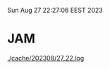 Sun Aug 27 22:27:06 EEST 2023
# JAM
<a href='./cache/202308/27_22.log'>./cache/202308/27_22.log</a>
